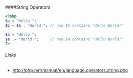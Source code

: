 ####String Operators
```PHP
<?php
$a = "Hello ";
$b = $a . "World!"; // now $b contains "Hello World!"

$a = "Hello ";
$a .= "World!";     // now $a contains "Hello World!"
?>
```

###### Links
 - http://php.net/manual/en/language.operators.string.php